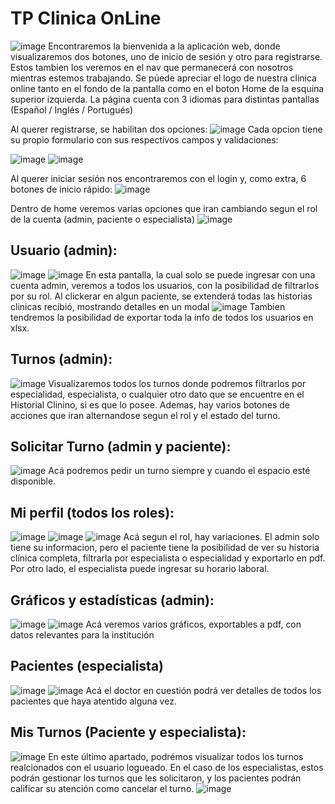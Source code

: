 # TP Clinica OnLine

![image](https://github.com/BayonLucas/tp-clinica-2024-1c/assets/78186463/c1736d8d-6532-4703-a8e7-cf844974b4f9)
Encontraremos la bienvenida a la aplicación web, donde visualizaremos dos botones, uno de inicio de sesión y otro para registrarse. Estos tambien los veremos en el nav que permanecerá con nosotros mientras estemos trabajando. Se púede apreciar el logo de nuestra clinica online tanto en el fondo de la pantalla como en el boton Home de la esquina superior izquierda. La página cuenta con 3 idiomas para distintas pantallas (Español / Inglés / Portugués)

Al querer registrarse, se habilitan dos opciones:
![image](https://github.com/BayonLucas/tp-clinica-2024-1c/assets/78186463/fcbe71f5-211f-47e2-9fe0-e4addbea9b87)
Cada opcion tiene su propio formulario con sus respectivos campos y validaciones:

![image](https://github.com/BayonLucas/tp-clinica-2024-1c/assets/78186463/f9a41930-b977-410c-9ed3-7321e6e971cd)
![image](https://github.com/BayonLucas/tp-clinica-2024-1c/assets/78186463/5372d422-4f5a-4612-92b3-2fc868c3ba83)

Al querer iniciar sesión nos encontraremos con el login y, como extra, 6 botones de inicio rápido:
![image](https://github.com/BayonLucas/tp-clinica-2024-1c/assets/78186463/00c7af02-026b-4270-8a03-3eff8ce10815)

Dentro de home veremos varias opciones que iran cambiando segun el rol de la cuenta (admin, paciente o especialista)
![image](https://github.com/BayonLucas/tp-clinica-2024-1c/assets/78186463/70f07e0f-5b6a-4e94-9fe2-6232448a1689)

## Usuario (admin):
![image](https://github.com/BayonLucas/tp-clinica-2024-1c/assets/78186463/4f34eec1-c500-4514-8679-45f5f1b5f395)
![image](https://github.com/BayonLucas/tp-clinica-2024-1c/assets/78186463/0e38f43f-fd11-498d-82f4-466e83a9a84a)
En esta pantalla, la cual solo se puede ingresar con una cuenta admin, veremos a todos los usuarios, con la posibilidad de filtrarlos por su rol. Al clickerar en algun paciente, se extenderá todas las historias clinicas recibió, mostrando detalles en un modal
![image](https://github.com/BayonLucas/tp-clinica-2024-1c/assets/78186463/fa7a3b37-091f-449f-92d3-263dbd22181e)
Tambien tendremos la posibilidad de exportar toda la info de todos los usuarios en xlsx.

## Turnos (admin):
![image](https://github.com/BayonLucas/tp-clinica-2024-1c/assets/78186463/4f5eb918-5533-4943-ab92-a2c144dea8e5)
Visualizaremos todos los turnos donde podremos filtrarlos por especialidad, especialista, o cualquier otro dato que se encuentre en el Historial Clinino, si es que lo posee. Ademas, hay varios botones de acciones que iran alternandose segun el rol y el estado del turno.

## Solicitar Turno (admin y paciente): 
![image](https://github.com/BayonLucas/tp-clinica-2024-1c/assets/78186463/0b6fbe1a-c814-4f1e-9f6a-8c679cd17d0f)
Acá podremos pedir un turno siempre y cuando el espacio esté disponible.

## Mi perfil (todos los roles):
![image](https://github.com/BayonLucas/tp-clinica-2024-1c/assets/78186463/4a565c1e-8b1a-4c09-ae7f-309c73fa1f1b)
![image](https://github.com/BayonLucas/tp-clinica-2024-1c/assets/78186463/6b7b5e7b-b8c4-4ad0-8c0c-95ca202ac22d)
![image](https://github.com/BayonLucas/tp-clinica-2024-1c/assets/78186463/c242e043-6db3-4b8a-980b-fffd19d0fbb3)
Acá segun el rol, hay variaciones. El admin solo tiene su informacion, pero el paciente tiene la posibilidad de ver su historia clínica completa, filtrarla por especialista o especialidad y exportarlo en pdf. Por otro lado, el especialista puede ingresar su horario laboral.

## Gráficos y estadísticas (admin):
![image](https://github.com/BayonLucas/tp-clinica-2024-1c/assets/78186463/becc44e8-f5e6-4ebc-b48a-5d2827ced2f7)
![image](https://github.com/BayonLucas/tp-clinica-2024-1c/assets/78186463/b2230f6b-dd1e-42dc-8a6a-e3fce44330d7)
Acá veremos varios gráficos, exportables a pdf, con datos relevantes para la institución

## Pacientes (especialista)
![image](https://github.com/BayonLucas/tp-clinica-2024-1c/assets/78186463/5f195809-1f99-4650-baa6-630b704d8d4b)
![image](https://github.com/BayonLucas/tp-clinica-2024-1c/assets/78186463/09c81267-01ab-4519-b862-40cc8f6dcf66)
Acá el doctor en cuestión podrá ver detalles de todos los pacientes que haya atentido alguna vez.

## Mis Turnos (Paciente y especialista):
![image](https://github.com/BayonLucas/tp-clinica-2024-1c/assets/78186463/5ba6314e-ee4f-4ecd-96a2-a46a2a52439c)
En este último apartado, podrémos visualizar todos los turnos realcionados con el usuario logueado. En el caso de los especialistas, estos podrán gestionar los turnos que les solicitaron, y los pacientes podrán calificar su atención como cancelar el turno.
![image](https://github.com/user-attachments/assets/3275e886-a61e-45e8-8ab1-eebd4a124ccd)







